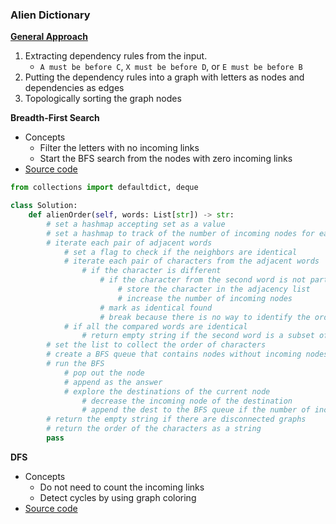 ### Alien Dictionary

**[General Approach](images/General.png)**
1. Extracting dependency rules from the input.
    -  `A must be before C`, `X must be before D`, or `E must be before B`
2. Putting the dependency rules into a graph with letters as nodes and dependencies as edges
3. Topologically sorting the graph nodes

**Breadth-First Search**
- Concepts
    - Filter the letters with no incoming links
    - Start the BFS search from the nodes with zero incoming links
- [Source code](source/BFS.py)
```python
from collections import defaultdict, deque

class Solution:
    def alienOrder(self, words: List[str]) -> str:
        # set a hashmap accepting set as a value
        # set a hashmap to track of the number of incoming nodes for each char
        # iterate each pair of adjacent words
            # set a flag to check if the neighbors are identical
            # iterate each pair of characters from the adjacent words
                # if the character is different
                    # if the character from the second word is not part of the adjacency hashmap
                        # store the character in the adjacency list
                        # increase the number of incoming nodes
                    # mark as identical found
                    # break because there is no way to identify the order beyond this
            # if all the compared words are identical 
                # return empty string if the second word is a subset of the first word
        # set the list to collect the order of characters
        # create a BFS queue that contains nodes without incoming nodes
        # run the BFS
            # pop out the node 
            # append as the answer
            # explore the destinations of the current node
                # decrease the incoming node of the destination  
                # append the dest to the BFS queue if the number of incoming nodes is zero 
        # return the empty string if there are disconnected graphs 
        # return the order of the characters as a string
        pass
```

**DFS**
- Concepts
    - Do not need to count the incoming links 
    - Detect cycles by using graph coloring 
- [Source code](source/DFS.py)
```python

```